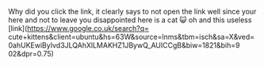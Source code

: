 Why did you click the link,
it clearly says to not open the link
well since your here and not to leave you disappointed
here is a cat 😺
oh and this useless [link](https://www.google.co.uk/search?q=
cute+kittens&client=ubuntu&hs=63W&source=lnms&tbm=isch&sa=X&ved=
0ahUKEwiByIvd3JLQAhXlLMAKHZ1JBywQ_AUICCgB&biw=1821&bih=9
02&dpr=0.75)